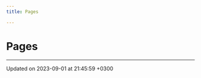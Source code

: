 ```yaml
---
title: Pages

---
```


# Pages







-------------------------------

Updated on 2023-09-01 at 21:45:59 +0300
